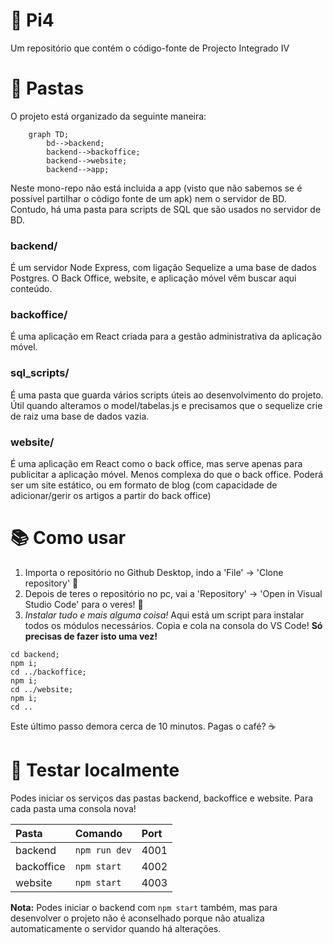 # 🌟 Pi4️
Um repositório que contém o código-fonte de Projecto Integrado IV

# 📁 Pastas

O projeto está organizado da seguinte maneira:

```mermaid
    graph TD;
        bd-->backend;
        backend-->backoffice;
        backend-->website;
        backend-->app;
```
Neste mono-repo não está incluida a app (visto que não sabemos se é possível partilhar o código fonte de um apk) nem o servidor de BD. Contudo, há uma pasta para scripts de SQL que são usados no servidor de BD.

### backend/
É um servidor Node Express, com ligação Sequelize a uma base de dados Postgres. O Back Office, website, e aplicação móvel vêm buscar aqui conteúdo.

### backoffice/
É uma aplicação em React criada para a gestão administrativa da aplicação móvel.

### sql_scripts/
É uma pasta que guarda vários scripts úteis ao desenvolvimento do projeto. Útil quando alteramos o model/tabelas.js e precisamos que o sequelize crie de raiz uma base de dados vazia.

### website/
É uma aplicação em React como o back office, mas serve apenas para publicitar a aplicação móvel. Menos complexa do que o back office. Poderá ser um site estático, ou em formato de blog (com capacidade de adicionar/gerir os artigos a partir do back office)


# 📚 Como usar

1. Importa o repositório no Github Desktop, indo a 'File' -> 'Clone repository' 💯
2. Depois de teres o repositório no pc, vai a 'Repository' -> 'Open in Visual Studio Code' para o veres! 👀
3. *Instalar tudo e mais alguma coisa!* Aqui está um script para instalar todos os módulos necessários. Copia e cola na consola do VS Code! **Só precisas de fazer isto uma vez!**

```
cd backend;
npm i;
cd ../backoffice;
npm i;
cd ../website;
npm i;
cd ..
``` 
Este último passo demora cerca de 10 minutos. Pagas o café? ☕

# 🧪 Testar localmente

Podes iniciar os serviços das pastas backend, backoffice e website. Para cada pasta uma consola nova!

| Pasta      | Comando       | Port |
| :--------- |:------------- |:---- |
| backend    | `npm run dev` | 4001 |
| backoffice | `npm start`   | 4002 |
| website    | `npm start`   | 4003 |

**Nota:** Podes iniciar o backend com `npm start` também, mas para desenvolver o projeto não é aconselhado porque não atualiza automaticamente o servidor quando há alterações.
